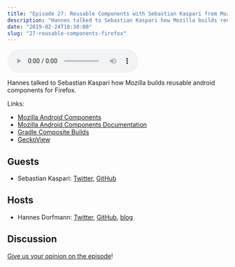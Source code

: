 ```yaml
---
title: "Episode 27: Reusable Components with Sebastian Kaspari from Mozilla Firefox"
description: "Hannes talked to Sebastian Kaspari how Mozilla builds reusable android components for Firefox."
date: "2019-02-24T10:30:00"
slug: "27-reusable-components-firefox"
---
```

<audio controls preload="metadata">
  <source src="https://artemzin.com/static/thecontext/episodes/The.Context.episode.27.mp3" type="audio/mpeg">
</audio>

Hannes talked to Sebastian Kaspari how Mozilla builds reusable android components for Firefox.

Links:

* [Mozilla Android Components](https://github.com/mozilla-mobile/android-components)
* [Mozilla Android Components Documentation](https://mozac.org)
* [Gradle Composite Builds](https://docs.gradle.org/current/userguide/composite_builds.html)
* [GeckoView](https://wiki.mozilla.org/Mobile/GeckoView)


## Guests

* Sebastian Kaspari: [Twitter](https://twitter.com/Anti_Hype), [GitHub](https://github.com/pocmo)

## Hosts

* Hannes Dorfmann: [Twitter](https://twitter.com/sockeqwe), [GitHub](https://github.com/sockeqwe), [blog](http://hannesdorfmann.com)

## Discussion

[Give us your opinion on the episode](https://github.com/artem-zinnatullin/TheContext-Podcast/issues/116)!

